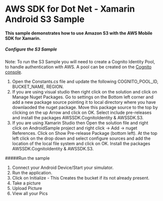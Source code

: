 # AWS SDK for Dot Net - Xamarin Android S3 Sample

#### This sample demonstrates how to use Amazon S3 with the AWS Mobile SDK for Xamarin. 

##### Configure the S3 Sample
Note: To run the S3 Sample you will need to create a Cognito Identity Pool, to handle authentication with AWS.  A pool can be created on the [Cognito console]( https://console.aws.amazon.com/cognito/home).

1. Open the Constants.cs file and update the following COGNITO_POOL_ID, BUCKET_NAME, REGION.
2. If you are using visual studio then right click on the solution and click on Manage Nuget Packages. Go to settings on the Bottom left corner and add a new package source pointing it to local directory where you have downlaoded the nuget package. Move this package  source to the top by clicking on the up Arrow and click on OK. Select include pre-releases and install the packages AWSSDK.CognitoIdentity & AWSSDK.S3.
3. If you are using Xamarin Studio then Open the solution file and right click on AndroidSample project and right click -> Add -> nuget References. Click on Show Pre-release Package (bottom left). At the top left click on the drop down and select configure sources and add the location of the local file system and click on OK. Install the packages AWSSDK.CognitoIdentity & AWSSDK.S3.

#####Run the sample
1. Connect your Android Device/Start your simulator. 
2. Run the application.
3. Click on Initialize - This Creates the bucket if its not already present.
4. Take a picture 
5. Upload Picture
6. View all your Pics